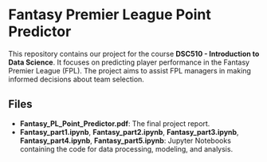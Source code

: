 # Fantasy Premier League Point Predictor

This repository contains our project for the course **DSC510 - Introduction to Data Science**. It focuses on predicting player performance in the Fantasy Premier League (FPL). The project aims to assist FPL managers in making informed decisions about team selection.

## Files

- **Fantasy_PL_Point_Predictor.pdf**: The final project report.  
- **Fantasy_part1.ipynb**, **Fantasy_part2.ipynb**, **Fantasy_part3.ipynb**, **Fantasy_part4.ipynb**, **Fantasy_part5.ipynb**: Jupyter Notebooks containing the code for data processing, modeling, and analysis.
